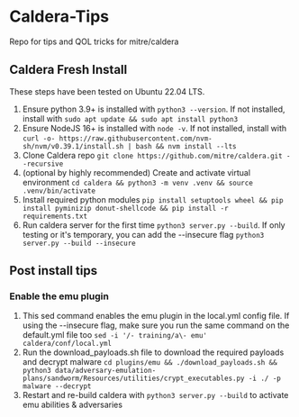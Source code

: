 # Caldera-Tips
Repo for tips and QOL tricks for mitre/caldera

## Caldera Fresh Install

These steps have been tested on Ubuntu 22.04 LTS.

1. Ensure python 3.9+ is installed with `python3 --version`. If not installed, install with `sudo apt update && sudo apt install python3`
2. Ensure NodeJS 16+ is installed with `node -v`. If not installed, install with `curl -o- https://raw.githubusercontent.com/nvm-sh/nvm/v0.39.1/install.sh | bash && nvm install --lts`
3. Clone Caldera repo `git clone https://github.com/mitre/caldera.git --recursive`
4. (optional by highly recommended) Create and activate virtual environment `cd caldera && python3 -m venv .venv && source .venv/bin/activate`
5. Install required python modules `pip install setuptools wheel && pip install pyminizip donut-shellcode && pip install -r requirements.txt`
6. Run caldera server for the first time `python3 server.py --build`. If only testing or it's temporary, you can add the --insecure flag `python3 server.py --build --insecure`

## Post install tips

### Enable the emu plugin
1. This sed command enables the emu plugin in the local.yml config file. If using the --insecure flag, make sure you run the same command on the default.yml file too `sed -i '/- training/a\- emu' caldera/conf/local.yml`
2. Run the download_payloads.sh file to download the required payloads and decrypt malware `cd plugins/emu && ./download_payloads.sh && python3 data/adversary-emulation-plans/sandworm/Resources/utilities/crypt_executables.py -i ./ -p malware --decrypt`
3. Restart and re-build caldera with `python3 server.py --build` to activate emu abilities & adversaries
